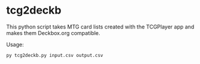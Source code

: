 # tcg2deckb
This python script takes MTG card lists created with the TCGPlayer app and makes them Deckbox.org compatible.

Usage:
```sh
py tcg2deckb.py input.csv output.csv
```
